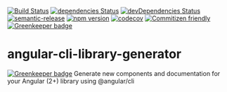 [![Build Status](https://travis-ci.org/bmvantunes/angular-cli-library-generator.svg?branch=master)](https://travis-ci.org/bmvantunes/angular-cli-library-generator)
[![dependencies Status](https://david-dm.org/bmvantunes/angular-cli-library-generator/status.svg)](https://david-dm.org/bmvantunes/angular-cli-library-generator)
[![devDependencies Status](https://david-dm.org/bmvantunes/angular-cli-library-generator/dev-status.svg)](https://david-dm.org/bmvantunes/angular-cli-library-generator?type=dev)
[![semantic-release](https://img.shields.io/badge/%20%20%F0%9F%93%A6%F0%9F%9A%80-semantic--release-e10079.svg)](https://github.com/semantic-release/semantic-release)
[![npm version](https://badge.fury.io/js/angular-cli-library-generator.svg)](https://badge.fury.io/js/angular-cli-library-generator)
[![codecov](https://codecov.io/gh/bmvantunes/angular-cli-library-generator/branch/master/graph/badge.svg)](https://codecov.io/gh/bmvantunes/angular-cli-library-generator)
[![Commitizen friendly](https://img.shields.io/badge/commitizen-friendly-brightgreen.svg)](http://commitizen.github.io/cz-cli/)
[![Greenkeeper badge](https://badges.greenkeeper.io/bmvantunes/angular-cli-library-generator.svg)](https://greenkeeper.io/)


# angular-cli-library-generator

[![Greenkeeper badge](https://badges.greenkeeper.io/bmvantunes/angular-cli-library-generator.svg?token=d71dae215eef0c39d342bde403e6ff59bf750e05bb6bfb7508e54291b6f710eb&ts=1504467867291)](https://greenkeeper.io/)
Generate new components and documentation for your Angular (2+) library using @angular/cli
